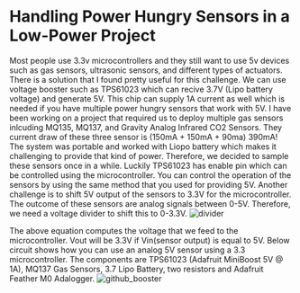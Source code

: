 # Handling Power Hungry Sensors in a Low-Power Project
Most people use 3.3v microcontrollers and they still want to use 5v devices such as gas sensors, ultrasonic sensors, and different types of actuators. There is a solution that I found pretty useful for this challenge. We can use voltage booster such as TPS61023 which can recive 3.7V (Lipo battery voltage) and generate 5V. This chip can supply 1A current as well which is needed if you have multiple power hungry sensors that work with 5V. I have been working on a project that required us to deploy multiple gas sensors inlcuding MQ135, MQ137, and Gravity Analog Infrared CO2 Sensors. They current draw of these three sensor is (150mA + 150mA + 90ma) 390mA! The system  was portable and worked with Liopo battery which makes it challenging to provide that kind of power. Therefore, we decided to sample these sensors once in a while. Luckily TPS61023 has enable pin which can be controlled using the microcontroller. You can control the operation of the sensors by using the same method that you used for providing 5V.
Another challenge is to shift 5V output of the sensors to 3.3V for the microcontroller. The outcome of these sensors are analog signals between 0-5V. Therefore, we need a voltage divider to shift this to 0-3.3V. ![divider](https://user-images.githubusercontent.com/45086751/125549324-af4874bc-f112-4087-8662-1e00387495b4.JPG)


The above equation computes the voltage that we feed to the microcontroller. Vout will be 3.3V if Vin(sensor output) is equal to 5V. Below circuit shows how you can use an analog 5V sensor using a 3.3 microcontroller. The components are TPS61023 (Adafruit MiniBoost 5V @ 1A), MQ137 Gas Sensors, 3.7 Lipo Battery, two resistors and Adafruit Feather M0 Adalogger. 
![github_booster](https://user-images.githubusercontent.com/45086751/125549670-8db69450-4d72-49ce-8af5-1b41910b84af.jpg)



